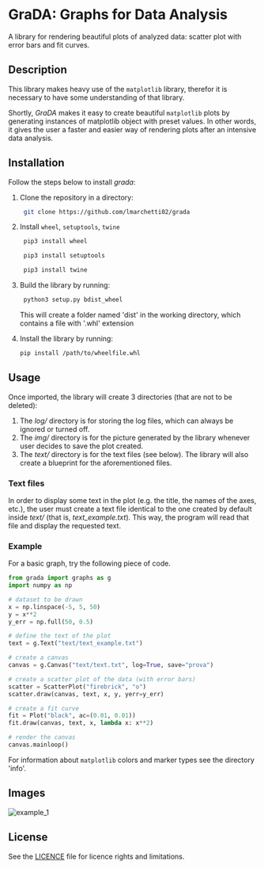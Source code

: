 # GraDA: Graphs for Data Analysis

A library for rendering beautiful plots of analyzed data: scatter plot with error bars and fit curves.

## Description

This library makes heavy use of the `matplotlib` library, therefor it is necessary to have some
understanding of that library.

Shortly, _GraDA_ makes it easy to create beautiful `matplotlib` plots by generating instances of
matplotlib object with preset values. In other words, it gives the user a faster and easier way of
rendering plots after an intensive data analysis.

## Installation

Follow the steps below to install _grada_:

1. Clone the repository in a directory:

   ```bash
    git clone https://github.com/lmarchetti02/grada
   ```

2. Install `wheel`, `setuptools`, `twine`

   ```bash
    pip3 install wheel
   ```

   ```bash
    pip3 install setuptools
   ```

   ```bash
    pip3 install twine
   ```

3. Build the library by running:

   ```bash
    python3 setup.py bdist_wheel
   ```

   This will create a folder named 'dist' in the working directory, which contains a file
   with '.whl' extension

4. Install the library by running:

   ```bash
   pip install /path/to/wheelfile.whl
   ```

## Usage

Once imported, the library will create 3 directories (that are not to be deleted):

1. The _log/_ directory is for storing the log files, which can always be
   ignored or turned off.
2. The _img/_ directory is for the picture generated by the library whenever
   user decides to save the plot created.
3. The _text/_ directory is for the text files (see below). The library will also
   create a blueprint for the aforementioned files.

### Text files

In order to display some text in the plot (e.g. the title, the names of the axes, etc.), the
user must create a text file identical to the one created by default inside _text/_ (that is,
_text_example.txt_). This way, the program will read that file and display the requested text.

### Example

For a basic graph, try the following piece of code.

```python
from grada import graphs as g
import numpy as np

# dataset to be drawn
x = np.linspace(-5, 5, 50)
y = x**2
y_err = np.full(50, 0.5)

# define the text of the plot
text = g.Text("text/text_example.txt")

# create a canvas
canvas = g.Canvas("text/text.txt", log=True, save="prova")

# create a scatter plot of the data (with error bars)
scatter = ScatterPlot("firebrick", "o")
scatter.draw(canvas, text, x, y, yerr=y_err)

# create a fit curve
fit = Plot("black", ac=(0.01, 0.01))
fit.draw(canvas, text, x, lambda x: x**2)

# render the canvas
canvas.mainloop()
```

For information about `matplotlib` colors and marker types see the directory 'info'.

## Images

![example_1](https://github.com/lmarchetti02/grada/assets/90146345/1b2914d6-869d-4bfa-b6d9-8452e5fedfdf)

## License

See the [LICENCE](LICENCE) file for licence rights and limitations.
